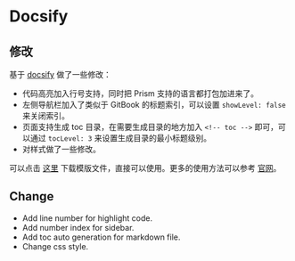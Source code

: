 # Docsify

<!-- toc -->

## 修改
基于 [docsify](https://docsify.js.org/#/) 做了一些修改：
* 代码高亮加入行号支持，同时把 Prism 支持的语言都打包加进来了。
* 左侧导航栏加入了类似于 GitBook 的标题索引，可以设置 `showLevel: false` 来关闭索引。
* 页面支持生成 toc 目录，在需要生成目录的地方加入 `<!-- toc -->` 即可，可以通过 `tocLevel: 3` 来设置生成目录的最小标题级别。
* 对样式做了一些修改。

可以点击 [这里](/template/template.rar) 下载模版文件，直接可以使用。更多的使用方法可以参考 [官网](https://docsify.js.org/)。



## Change
* Add line number for highlight code.
* Add number index for sidebar.
* Add toc auto generation for markdown file.
* Change css style.

